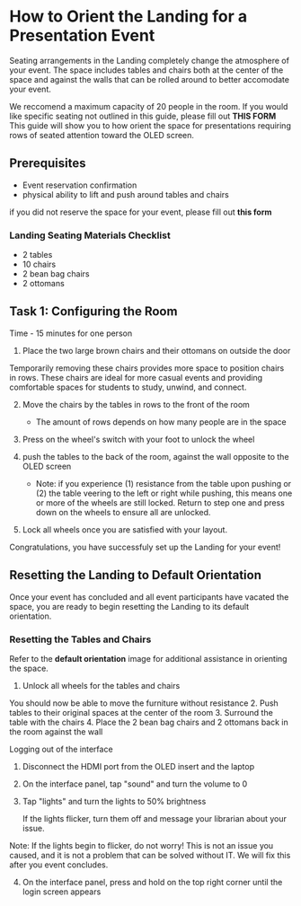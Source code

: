 # How to Orient the Landing for a Presentation Event

Seating arrangements in the Landing completely change the atmosphere of your event. The space includes tables and chairs both at the center of the space and against the walls that can be rolled around to better accomodate your event. 

We reccomend a maximum capacity of 20 people in the room. If you would like specific seating not outlined in this guide, please fill out **THIS FORM** This guide will show you to how orient the space for presentations requiring rows of seated attention toward the OLED screen.

## Prerequisites
* Event reservation confirmation
* physical ability to lift and push around tables and chairs

if you did not reserve the space for your event, please fill out **this form**

### Landing Seating Materials Checklist
* 2 tables
* 10 chairs
* 2 bean bag chairs
* 2 ottomans

## Task 1: Configuring the Room
Time - 15 minutes for one person

1. Place the two large brown chairs and their ottomans on outside the door

 Temporarily removing these chairs provides more space to position chairs in rows. These chairs are ideal for more casual events and providing comfortable spaces for students to study, unwind, and connect. 

2. Move the chairs by the tables in rows to the front of the room

    * The amount of rows depends on how many people are in the space

3. Press on the wheel's switch with your foot to unlock the wheel

4. push the tables to the back of the room, against the wall opposite to the OLED screen

    * Note: if you experience (1) resistance from the table upon pushing or (2) the table veering to the left or right while pushing, this means one or more of the wheels are still locked. Return to step one and press down on the wheels to ensure all are unlocked. 

5. Lock all wheels once you are satisfied with your layout.

Congratulations, you have successfuly set up the Landing for your event! 

## Resetting the Landing to Default Orientation
Once your event has concluded and all event participants have vacated the space, you are ready to begin resetting the Landing to its default orientation. 

### Resetting the Tables and Chairs
Refer to the **default orientation** image for additional assistance in orienting the space. 

1. Unlock all wheels for the tables and chairs

You should now be able to move the furniture without resistance
2. Push tables to their original spaces at the center of the room
3. Surround the table with the chairs
4. Place the 2 bean bag chairs and 2 ottomans back in the room against the wall

Logging out of the interface
1. Disconnect the HDMI port from the OLED insert and the laptop
2. On the interface panel, tap "sound" and turn the volume to 0
3. Tap "lights" and turn the lights to 50% brightness

    If the lights flicker, turn them off and message your librarian about your issue.

Note: If the lights begin to flicker, do not worry! This is not an issue you caused, and it is not a problem that can be solved without IT. We will fix this after you event concludes. 

4. On the interface panel, press and hold on the top right corner until the login screen appears

